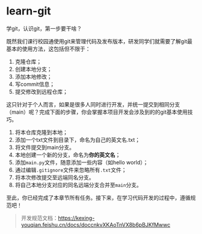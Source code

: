 # learn-git
学git，认识git，第一步要干啥？

既然我们课行校园通使用git来管理代码及发布版本，研发同学们就需要了解git最基本的使用方法，这包括但不限于：
1. 克隆仓库；
2. 创建本地分支；
3. 添加本地修改；
4. 写commit信息；
5. 提交修改到远程仓库；

这只针对于个人而言，如果是很多人同时进行开发，并统一提交到相同分支（main）呢？完成下面的步骤，你会掌握本项目开发会涉及到的的git基本使用技巧。
1. 将本仓库克隆到本地；
2. 添加一个txt文件到目录下，命名为自己的英文名.txt；
3. 将文件提交到main分支。
4. 本地创建一个新的分支，命名为**你的英文名**；
5. 添加`main.py`文件，随意添加一些内容（如hello world）；
6. 通过编辑`.gitignore`文件来忽略所有`.txt`文件；
7. 将本次修改提交至远端同名分支。
8. 将自己本地分支对应的同名远端分支合并至`main`分支。

至此，你已经完成了本章节所有任务。接下来，在学习代码开发的过程中，遵循规范吧！
> 开发规范文档：https://kexing-youqian.feishu.cn/docs/doccnkvXKAoTnVX8b6pBJKfMwwc
